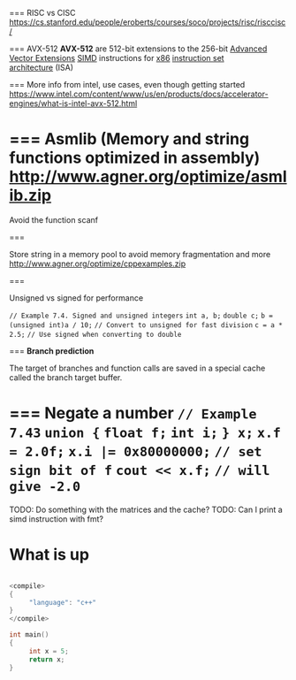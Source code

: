 
===
RISC vs CISC
https://cs.stanford.edu/people/eroberts/courses/soco/projects/risc/risccisc/

===
AVX-512
**AVX-512** are 512-bit extensions to the 256-bit [Advanced Vector Extensions](https://en.wikipedia.org/wiki/Advanced_Vector_Extensions "Advanced Vector Extensions") [SIMD](https://en.wikipedia.org/wiki/SIMD "SIMD") instructions for [x86](https://en.wikipedia.org/wiki/X86 "X86") [instruction set architecture](https://en.wikipedia.org/wiki/Instruction_set_architecture "Instruction set architecture") (ISA)

===
More info from intel, use cases, even though getting started
https://www.intel.com/content/www/us/en/products/docs/accelerator-engines/what-is-intel-avx-512.html

===
Asmlib (Memory and string functions optimized in assembly)
http://www.agner.org/optimize/asmlib.zip 
 ===
 
Avoid the function scanf

===

Store string in a memory pool to avoid memory fragmentation and more
http://www.agner.org/optimize/cppexamples.zip

===

Unsigned vs signed for performance

`// Example 7.4. Signed and unsigned integers`
`int a, b;`
`double c;`
`b = (unsigned int)a / 10;`
 `// Convert to unsigned for fast division`
`c = a * 2.5;`
 `// Use signed when converting to double`

===
**Branch prediction**

The target of branches and function calls are saved in a special cache called the branch
target buffer.

===
Negate a number
`// Example 7.43`
`union {`
`float f;`
`int i;`
`} x;`
`x.f = 2.0f;`
`x.i |= 0x80000000;`
 `// set sign bit of f`
`cout << x.f;`
 `// will give -2.0`
===

TODO: Do something with the matrices and the cache?
TODO: Can I print a simd instruction with fmt?

# What is up

```c++

<compile>
{
	 "language": "c++"
}
</compile>

int main()
{
	 int x = 5;
	 return x;
}
```